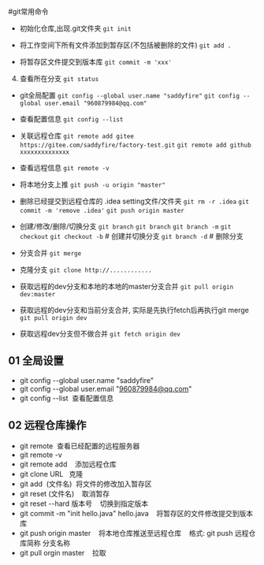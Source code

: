 #git常用命令

- 初始化仓库,出现.git文件夹
`git init `

- 将工作空间下所有文件添加到暂存区(不包括被删除的文件)
`git add .`

- 将暂存区文件提交到版本库
`git commit -m 'xxx'`

4. 查看所在分支
`git status`

- git全局配置
`git config --global user.name "saddyfire"`
`git config --global user.email "960879984@qq.com"`
- 查看配置信息
`git config --list`

- 关联远程仓库
`git remote add gitee https://gitee.com/saddyfire/factory-test.git`
`git remote add github xxxxxxxxxxxxxx `

- 查看远程信息
`git remote -v`

- 将本地分支上推
`git push -u origin "master"`

- 删除已经提交到远程仓库的 .idea setting文件/文件夹
`git rm -r .idea`
`git commit -m 'remove .idea'`
`git push origin master`

- 创建/修改/删除/切换分支
`git branch`
`git branch`
`git branch -m`
`git checkout`
`git checkout -b`	 # 创建并切换分支
`git branch -d`	# 删除分支

- 分支合并
`git merge`

- 克隆分支
`git clone http://............`

- 获取远程的dev分支和本地的本地的master分支合并
`git pull origin dev:master`

- 获取远程的dev分支和当前分支合并, 实际是先执行fetch后再执行git merge
`git pull origin dev`

- 获取远程dev分支但不做合并
`git fetch origin dev `





## 01 全局设置

- git config --global user.name "saddyfire"
- git config --global user.email "960879984@qq.com"
- git config --list  查看配置信息

## 02 远程仓库操作

- git remote  查看已经配置的远程服务器
- git remote -v
- git remote add    添加远程仓库
- git clone URL   克隆
- git add  (文件名)  将文件的修改加入暂存区
- git reset (文件名)    取消暂存
- git reset --hard 版本号    切换到指定版本
- git commit -m "init hello.java" hello.java    将暂存区的文件修改提交到版本库
- git push origin master    将本地仓库推送至远程仓库    格式: git push 远程仓库简称 分支名称
- git pull orgin master    拉取